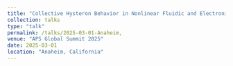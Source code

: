 ```yaml
---
title: "Collective Hysteron Behavior in Nonlinear Fluidic and Electronic Networks"
collection: talks
type: "talk"
permalink: /talks/2025-03-01-Anaheim,
venue: "APS Global Summit 2025"
date: 2025-03-01
location: "Anaheim, California"
---
```

